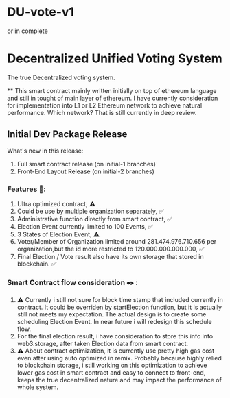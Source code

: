 # DU-vote-v1
or in complete
# Decentralized Unified Voting System
The true Decentralized voting system.

** This smart contract mainly written initially on top of ethereum language and still in tought of main layer of ethereum.
I have currently consideration for implementation into L1 or L2 Ethereum network to achieve natural performance. Which network?
That is still currently in deep review.



## Initial Dev Package Release 
What's new in this release:

1. Full smart contract release (on initial-1 branches)
2. Front-End Layout Release (on initial-2 branches)

### Features 📢:

1. Ultra optimized contract, ⚠️
2. Could be use by multiple organization separately, ✅
3. Administrative function directly from smart contract, ✅
4. Election Event currently limited to 100 Events, ✅
5. 3 States of Election Event, ⚠️
6. Voter/Member of Organization limited around 281.474.976.710.656  per organization,but the id more restricted to 120.000.000.000.000, ✅
7. Final Election / Vote result also have its own storage that stored in blockchain. ✅

### Smart Contract flow consideration ✒️ :

1. ⚠️ Currently i still not sure for block time stamp that included currently in contract.
It could be overriden by startElection function, but it is actually still not meets my expectation.
The actual design is to create some scheduling Election Event. In near future i will redesign this schedule flow.
2. For the final election result, i have consideration to store this info into web3.storage, after taken Election data from smart contract.
3. ⚠️ About contract optimization, it is currently use pretty high gas cost even after using auto optimized in remix. Probably because highly relied to blockchain storage, i still working on this optimization to achieve lower gas cost in smart contract and easy to connect to front-end, keeps the true decentralized nature and may impact the performance of whole system.

